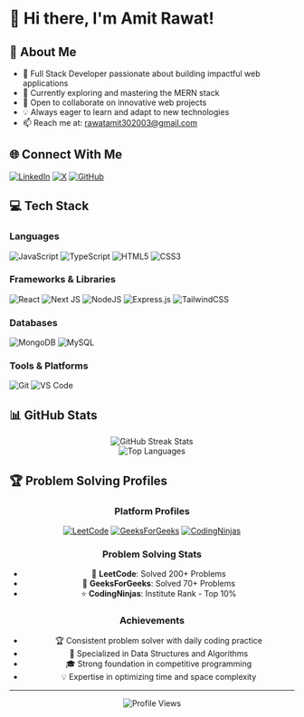 # 👋 Hi there, I'm Amit Rawat!

## 💫 About Me
- 🔭 Full Stack Developer passionate about building impactful web applications
- 🌱 Currently exploring and mastering the MERN stack
- 👯 Open to collaborate on innovative web projects
- 💡 Always eager to learn and adapt to new technologies
- 📫 Reach me at: rawatamit302003@gmail.com

## 🌐 Connect With Me
[![LinkedIn](https://img.shields.io/badge/LinkedIn-%230077B5.svg?logo=linkedin&logoColor=white)](https://www.linkedin.com/in/amit-rawat-477866231/)
[![X](https://img.shields.io/badge/X-black.svg?logo=X&logoColor=white)](https://twitter.com/rawatAmit30)
[![GitHub](https://img.shields.io/badge/GitHub-%23121011.svg?logo=github&logoColor=white)](https://github.com/amitraw03)

## 💻 Tech Stack

### Languages
![JavaScript](https://img.shields.io/badge/javascript-%23323330.svg?style=for-the-badge&logo=javascript&logoColor=%23F7DF1E)
![TypeScript](https://img.shields.io/badge/typescript-%23007ACC.svg?style=for-the-badge&logo=typescript&logoColor=white)
![HTML5](https://img.shields.io/badge/html5-%23E34F26.svg?style=for-the-badge&logo=html5&logoColor=white)
![CSS3](https://img.shields.io/badge/css3-%231572B6.svg?style=for-the-badge&logo=css3&logoColor=white)

### Frameworks & Libraries
![React](https://img.shields.io/badge/react-%2320232a.svg?style=for-the-badge&logo=react&logoColor=%2361DAFB)
![Next JS](https://img.shields.io/badge/Next-black?style=for-the-badge&logo=next.js&logoColor=white)
![NodeJS](https://img.shields.io/badge/node.js-6DA55F?style=for-the-badge&logo=node.js&logoColor=white)
![Express.js](https://img.shields.io/badge/express.js-%23404d59.svg?style=for-the-badge&logo=express&logoColor=%2361DAFB)
![TailwindCSS](https://img.shields.io/badge/tailwindcss-%2338B2AC.svg?style=for-the-badge&logo=tailwind-css&logoColor=white)

### Databases
![MongoDB](https://img.shields.io/badge/MongoDB-%234ea94b.svg?style=for-the-badge&logo=mongodb&logoColor=white)
![MySQL](https://img.shields.io/badge/mysql-%2300f.svg?style=for-the-badge&logo=mysql&logoColor=white)

### Tools & Platforms
![Git](https://img.shields.io/badge/git-%23F05033.svg?style=for-the-badge&logo=git&logoColor=white)
![VS Code](https://img.shields.io/badge/VS%20Code-0078d7.svg?style=for-the-badge&logo=visual-studio-code&logoColor=white)

## 📊 GitHub Stats

<div align="center">
  <img src="https://github-readme-streak-stats.herokuapp.com/?user=amitraw03&theme=radical&hide_border=false" alt="GitHub Streak Stats" />
</div>

<div align="center">
  <img src="https://github-readme-stats.vercel.app/api/top-langs/?username=amitraw03&theme=radical&hide_border=false&include_all_commits=true&count_private=false&layout=compact" alt="Top Languages" />
</div>


## 🏆 Problem Solving Profiles

<div align="center">

### Platform Profiles
[![LeetCode](https://img.shields.io/badge/LeetCode-000000?style=for-the-badge&logo=LeetCode&logoColor=#d16c06)](https://leetcode.com/u/rawatamit302003/)
[![GeeksForGeeks](https://img.shields.io/badge/GeeksforGeeks-298D46?style=for-the-badge&logo=geeksforgeeks&logoColor=white)](https://www.geeksforgeeks.org/user/rawatamirde6/)
[![CodingNinjas](https://img.shields.io/badge/coding%20ninjas-DD6620?style=for-the-badge&logo=codingninjas&logoColor=white)](https://www.codingninjas.com/studio/profile/Rawatjii03)

### Problem Solving Stats
- 🏅 **LeetCode**: Solved 200+ Problems
- 🎯 **GeeksForGeeks**: Solved 70+ Problems
- ⭐ **CodingNinjas**: Institute Rank - Top 10%

### Achievements
- 🏆 Consistent problem solver with daily coding practice
- 🌟 Specialized in Data Structures and Algorithms
- 🎓 Strong foundation in competitive programming
- 💡 Expertise in optimizing time and space complexity

</div>

---
<p align="center">
  <img src="https://komarev.com/ghpvc/?username=amitraw03&label=Profile%20views&color=0e75b6&style=flat" alt="Profile Views" />
</p>
